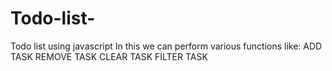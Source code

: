 # Todo-list-
Todo list using javascript
In this we can perform various functions like:
ADD TASK
REMOVE TASK
CLEAR TASK
FILTER TASK
